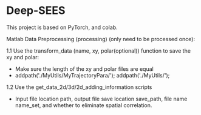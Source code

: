 # Deep-SEES
This project is based on PyTorch, and colab.

Matlab Data Preprocessing (processing) (only need to be processed once):

1.1 Use the transform_data (name, xy, polar(optional)) function to save the xy and polar:
- Make sure the length of the xy and polar files are equal
- addpath('./MyUtils/MyTrajectoryPara/'); addpath('./MyUtils/'); 

1.2 Use the get_data_2d/3d/2d_adding_information scripts
- Input file location path, output file save location save_path, file name name_set, and whether to eliminate spatial correlation.





